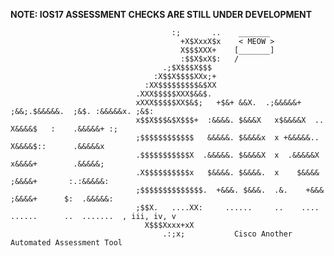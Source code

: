 **NOTE: IOS17 ASSESSMENT CHECKS ARE STILL UNDER DEVELOPMENT**

                                        :;       ..    _______                                                         
                                          +X$XxxX$x    < MEOW >                                                          
                                          X$$$XXX+    [_______]                                                      
                                          :$$X$xX$:   /                                                          
                                      .;$X$$$X$$$                                                               
                                    :X$$X$$$$XXx;+                                                               
                                  :XX$$$$$$$$$&$XX                                                               
                                .XXX$$$$$XXX$&&$.                                                               
                                xXXX$$$$$XX$&$;   +$&+ &&X.  .;&&&&&+  ;&&;.$&&&&&.  ;&$. :&&&&&x. ;&$:         
                                x$$X$$$&$X$$$+  :&&&&. $&&&X   x$&&&&X  ..   X&&&&$   :    .&&&&&+ :;           
                                ;$$$$$$$$$$$$   &&&&&. $&&&&x  x +&&&&&..     X&&&&$::      .&&&&&x             
                                .$$$$$$$$$$$X  .&&&&&. $&&&&X  x  .&&&&&X      x&&&&+        .&&&&&;            
                                .X$$$$$$$$$$x   $&&&&. $&&&&.  x    $&&&&      ;&&&&+       :.:&&&&&:           
                                ;$$$$$$$$$$$$$$.  +&&&. $&&&.  .&.    +&&&      ;&&&&+      $:  .&&&&&:          
                                ;$$X.   ....XX:     ......     ..    ....      ......      ..  .......  , iii, iv, v                                     
                                  X$$$Xxxx+xX                                                                    
                                      .:;x;           Cisco Another Automated Assessment Tool  
